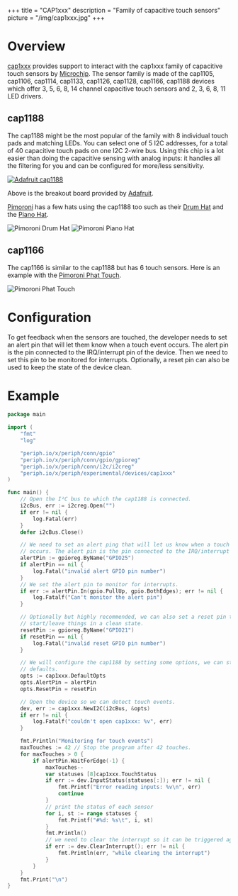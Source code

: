 +++
title = "CAP1xxx"
description = "Family of capacitive touch sensors"
picture = "/img/cap1xxx.jpg"
+++

# Overview

[cap1xxx](https://periph.io/x/periph/devices/cap1xxx) provides support to interact with the cap1xxx family of capacitive touch sensors by [Microchip](https://www.microchip.com/wwwproducts/en/CAP1188). The sensor family is made of the cap1105, cap1106, cap1114, cap1133, cap1126, cap1128, cap1166, cap1188 devices which offer 3, 5, 6, 8, 14 channel capacitive touch sensors and 2, 3, 6, 8, 11 LED drivers.

## cap1188

The cap1188 might be the most popular of the family with 8 individual touch pads and matching LEDs.
You can select one of 5 I2C addresses, for a total of 40 capacitive touch pads on one I2C 2-wire bus. Using this chip is a lot easier than doing the capacitive sensing with analog inputs: it handles all the filtering for you and can be configured for more/less sensitivity.

[![Adafruit cap1188](/img/adafruit_cap1188.jpg)](https://learn.adafruit.com/adafruit-cap1188-breakout/overview)

Above is the breakout board provided by [Adafruit](https://adafruit.com).

[Pimoroni](https://pimoroni.com) has a few hats using the cap1188 too such as their [Drum Hat](https://shop.pimoroni.com/products/drum-hat) and the [Piano Hat](https://shop.pimoroni.com/products/piano-hat).

![Pimoroni Drum Hat](/img/pimoroni_drumhat.jpg)
![Pimoroni Piano Hat](/img/pimoroni_piano_hat.jpg)

## cap1166

The cap1166 is similar to the cap1188 but has 6 touch sensors. Here is an example with the [Pimoroni Phat Touch](https://shop.pimoroni.com/products/touch-phat).

![Pimoroni Phat Touch](/img/pimoroni_touch_phat.jpg)

# Configuration

To get feedback when the sensors are touched, the developer needs to set an
alert pin that will let them know when a touch event occurs. The alert pin is
the pin connected to the IRQ/interrupt pin of the device. Then we need to set this pin to be monitored for interrupts. Optionally, a reset pin can also be used to keep the state of the device clean.

# Example

```go
package main

import (
	"fmt"
	"log"

	"periph.io/x/periph/conn/gpio"
	"periph.io/x/periph/conn/gpio/gpioreg"
	"periph.io/x/periph/conn/i2c/i2creg"
	"periph.io/x/periph/experimental/devices/cap1xxx"
)

func main() {
	// Open the I²C bus to which the cap1188 is connected.
	i2cBus, err := i2creg.Open("")
	if err != nil {
		log.Fatal(err)
	}
	defer i2cBus.Close()

	// We need to set an alert ping that will let us know when a touch event
	// occurs. The alert pin is the pin connected to the IRQ/interrupt pin.
	alertPin := gpioreg.ByName("GPIO25")
	if alertPin == nil {
		log.Fatal("invalid alert GPIO pin number")
	}
	// We set the alert pin to monitor for interrupts.
	if err := alertPin.In(gpio.PullUp, gpio.BothEdges); err != nil {
		log.Fatalf("Can't monitor the alert pin")
	}

	// Optionally but highly recommended, we can also set a reset pin to
	// start/leave things in a clean state.
	resetPin := gpioreg.ByName("GPIO21")
	if resetPin == nil {
		log.Fatal("invalid reset GPIO pin number")
	}

	// We will configure the cap1188 by setting some options, we can start by the
	// defaults.
	opts := cap1xxx.DefaultOpts
	opts.AlertPin = alertPin
	opts.ResetPin = resetPin

	// Open the device so we can detect touch events.
	dev, err := cap1xxx.NewI2C(i2cBus, &opts)
	if err != nil {
		log.Fatalf("couldn't open cap1xxx: %v", err)
	}

	fmt.Println("Monitoring for touch events")
	maxTouches := 42 // Stop the program after 42 touches.
	for maxTouches > 0 {
		if alertPin.WaitForEdge(-1) {
			maxTouches--
			var statuses [8]cap1xxx.TouchStatus
			if err := dev.InputStatus(statuses[:]); err != nil {
				fmt.Printf("Error reading inputs: %v\n", err)
				continue
			}
			// print the status of each sensor
			for i, st := range statuses {
				fmt.Printf("#%d: %s\t", i, st)
			}
			fmt.Println()
			// we need to clear the interrupt so it can be triggered again
			if err := dev.ClearInterrupt(); err != nil {
				fmt.Println(err, "while clearing the interrupt")
			}
		}
	}
	fmt.Print("\n")
}
```
